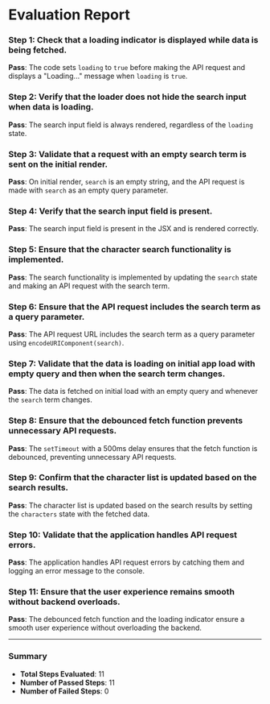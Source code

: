 # Evaluation Report

### Step 1: Check that a loading indicator is displayed while data is being fetched.
**Pass**: The code sets `loading` to `true` before making the API request and displays a "Loading..." message when `loading` is `true`.

### Step 2: Verify that the loader does not hide the search input when data is loading.
**Pass**: The search input field is always rendered, regardless of the `loading` state.

### Step 3: Validate that a request with an empty search term is sent on the initial render.
**Pass**: On initial render, `search` is an empty string, and the API request is made with `search` as an empty query parameter.

### Step 4: Verify that the search input field is present.
**Pass**: The search input field is present in the JSX and is rendered correctly.

### Step 5: Ensure that the character search functionality is implemented.
**Pass**: The search functionality is implemented by updating the `search` state and making an API request with the search term.

### Step 6: Ensure that the API request includes the search term as a query parameter.
**Pass**: The API request URL includes the search term as a query parameter using `encodeURIComponent(search)`.

### Step 7: Validate that the data is loading on initial app load with empty query and then when the search term changes.
**Pass**: The data is fetched on initial load with an empty query and whenever the `search` term changes.

### Step 8: Ensure that the debounced fetch function prevents unnecessary API requests.
**Pass**: The `setTimeout` with a 500ms delay ensures that the fetch function is debounced, preventing unnecessary API requests.

### Step 9: Confirm that the character list is updated based on the search results.
**Pass**: The character list is updated based on the search results by setting the `characters` state with the fetched data.

### Step 10: Validate that the application handles API request errors.
**Pass**: The application handles API request errors by catching them and logging an error message to the console.

### Step 11: Ensure that the user experience remains smooth without backend overloads.
**Pass**: The debounced fetch function and the loading indicator ensure a smooth user experience without overloading the backend.

---

### Summary
- **Total Steps Evaluated**: 11
- **Number of Passed Steps**: 11
- **Number of Failed Steps**: 0